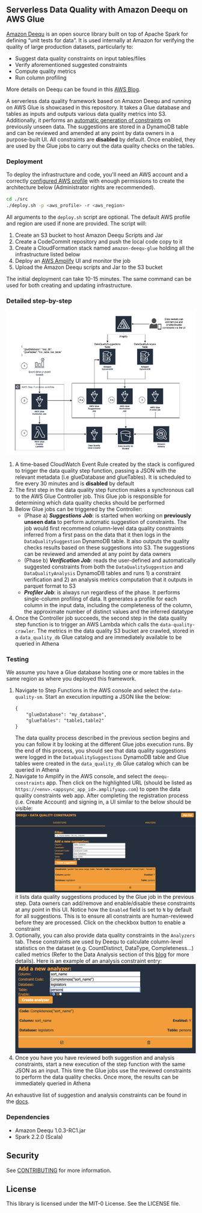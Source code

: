 ## Serverless Data Quality with Amazon Deequ on AWS Glue

[Amazon Deequ](https://github.com/awslabs/deequ) is an open source library built on top of Apache Spark for defining “unit tests for data”. It is used internally at Amazon for verifying the quality of large production datasets, particularly to:

* Suggest data quality constraints on input tables/files
* Verify aforementioned suggested constraints
* Compute quality metrics
* Run column profiling

More details on Deequ can be found in this [AWS Blog](https://aws.amazon.com/blogs/big-data/test-data-quality-at-scale-with-deequ/).

A serverless data quality framework based on Amazon Deequ and running on AWS Glue is  showcased in this repository. It takes a Glue database and tables as inputs and outputs various data quality metrics into S3. Additionally, it performs an [automatic generation of constraints](https://github.com/awslabs/deequ/blob/master/src/main/scala/com/amazon/deequ/examples/constraint_suggestion_example.md) on previously unseen data. The suggestions are stored in a DynamoDB table and can be reviewed and amended at any point by data owners in a purpose-built UI. All constraints are **disabled** by default. Once enabled, they are used by the Glue jobs to carry out the data quality checks on the tables.

### Deployment
To deploy the infrastructure and code, you'll need an AWS account and a correctly [configured AWS profile](https://docs.aws.amazon.com/cli/latest/userguide/cli-chap-configure.html) with enough permissions to create the architecture below (Administrator rights are recommended).

```bash
cd ./src
./deploy.sh -p <aws_profile> -r <aws_region>
```
All arguments to the ```deploy.sh``` script are optional. The default AWS profile and region are used if none are provided. The script will:
1. Create an S3 bucket to host Amazon Deequ Scripts and Jar
2. Create a CodeCommit repository and push the local code copy to it
3. Create a CloudFormation stack named ```amazon-deequ-glue``` holding all the infrastructure listed below
4. Deploy an [AWS Amplify](https://aws.amazon.com/amplify/) UI and monitor the job
5. Upload the Amazon Deequ scripts and Jar to the S3 bucket

The initial deployment can take 10-15 minutes. The same command can be used for both creating and updating infrastructure.

### Detailed step-by-step
![Architecture](./docs/amazon-deequ-glue.png)

1. A time-based CloudWatch Event Rule created by the stack is configured to trigger the data quality step function, passing a JSON with the relevant metadata (i.e glueDatabase and glueTables). It is scheduled to fire every 30 minutes and is **disabled** by default
2. The first step in the data quality step function makes a synchronous call to the AWS Glue Controller job. This Glue job is responsible for determining which data quality checks should be performed
3. Below Glue jobs can be triggered by the Controller:
    - (Phase a) ***Suggestions Job***: is started when working on **previously unseen data** to perform automatic suggestion of constraints. The job would first recommend column-level data quality constraints inferred from a first pass on the data that it then logs in the ```DataQualitySuggestion``` DynamoDB table. It also outputs the quality checks results based on these suggestions into S3. The suggestions can be reviewed and amended at any point by data owners
    - (Phase b) ***Verification Job***: reads the user-defined and automatically suggested constraints from both the ```DataQualitySuggestion``` and ```DataQualityAnalysis``` DynamoDB tables and runs 1) a constraint verification and 2) an analysis metrics computation that it outputs in parquet format to S3
    - ***Profiler Job***: is always run regardless of the phase. It performs single-column profiling of data. It generates a profile for each column in the input data, including the completeness of the column, the approximate number of distinct values and the inferred datatype
4. Once the Controller job succeeds, the second step in the data quality step function is to trigger an AWS Lambda which calls the ```data-quality-crawler```. The metrics in the data quality S3 bucket are crawled, stored in a ```data_quality_db``` Glue catalog and are immediately available to be queried in Athena 

### Testing
We assume you have a Glue database hosting one or more tables in the same region as where you deployed this framework.

1. Navigate to Step Functions in the AWS console and select the ```data-quality-sm```. Start an execution inputting a JSON like the below:
    ```
    {
        "glueDatabase": "my_database",
        "glueTables": "table1,table2"
    }
    ```
    The data quality process described in the previous section begins and you can follow it by looking at the different Glue jobs execution runs. By the end of this process, you should see that data quality suggestions were logged in the ```DataQualitySuggestions``` DynamoDB table and Glue tables were created in the ```data_quality_db``` Glue catalog which can be queried in Athena
2. Navigate to Amplify in the AWS console, and select the ```deequ-constraints``` app. Then click on the highlighted URL (should be listed as ```https://<env>.<appsync_app_id>.amplifyapp.com```) to open the data quality constraints web app. After completing the registration process (i.e. Create Account) and signing in, a UI similar to the below should be visible:
![](docs/amazon-deequ-web-app.png)
it lists data quality suggestions produced by the Glue job in the previous step. Data owners can add/remove and enable/disable these constraints at any point in this UI. Notice how the ```Enabled``` field is set to ```N``` by default for all suggestions. This is to ensure all constraints are human-reviewed before they are processed. Click on the checkbox button to enable a constraint
3. Optionally, you can also provide data quality constraints in the ```Analyzers``` tab. These constraints are used by Deequ to calculate column-level statistics on the dataset (e.g. CountDistinct, DataType, Completeness…) called metrics (Refer to the Data Analysis section of this [blog](https://aws.amazon.com/blogs/big-data/test-data-quality-at-scale-with-deequ/) for more details). Here is an example of an analysis constraint entry:
![](docs/amazon-deequ-web-app-analyzer.png)
4. Once you have you have reviewed both suggestion and analysis constraints, start a new execution of the step function with the same JSON as an input. This time the Glue jobs use the reviewed constraints to perform the data quality checks. Once more, the results can be immediately queried in Athena

An exhaustive list of suggestion and analysis constraints can be found in the [docs](./docs/constraints/).

### Dependencies
- Amazon Deequ 1.0.3-RC1.jar
- Spark 2.2.0 (Scala)

## Security

See [CONTRIBUTING](CONTRIBUTING.md#security-issue-notifications) for more information.

## License

This library is licensed under the MIT-0 License. See the LICENSE file.


